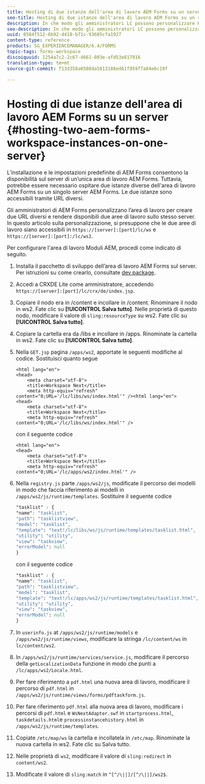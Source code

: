 ```yaml
---
title: Hosting di due istanze dell'area di lavoro AEM Forms su un server
seo-title: Hosting di due istanze dell'area di lavoro AEM Forms su un server
description: In che modo gli amministratori LC possono personalizzare HTML WS per ospitare due istanze su un singolo server accessibile tramite URL diversi.
seo-description: In che modo gli amministratori LC possono personalizzare HTML WS per ospitare due istanze su un singolo server accessibile tramite URL diversi.
uuid: 0584f512-6b92-4418-b71c-93605cfa1927
content-type: reference
products: SG_EXPERIENCEMANAGER/6.4/FORMS
topic-tags: forms-workspace
discoiquuid: 1254a7c2-2c67-4661-803e-afd53e817916
translation-type: tm+mt
source-git-commit: f13d358a6508da5813186ed61f959f7a84e6c19f

---
```



# Hosting di due istanze dell&#39;area di lavoro AEM Forms su un server {#hosting-two-aem-forms-workspace-instances-on-one-server}

L’installazione e le impostazioni predefinite di AEM Forms consentono la disponibilità sul server di un’unica area di lavoro AEM Forms. Tuttavia, potrebbe essere necessario ospitare due istanze diverse dell&#39;area di lavoro AEM Forms su un singolo server AEM Forms. Le due istanze sono accessibili tramite URL diversi.

Gli amministratori di AEM Forms personalizzano l’area di lavoro per creare due URL diversi e rendere disponibili due aree di lavoro sullo stesso server. In questo articolo sulla personalizzazione, si presuppone che le due aree di lavoro siano accessibili in `https://[server]:[port]/lc/ws` e `https://[server]:[port]:/lc/ws2`.

Per configurare l&#39;area di lavoro Moduli AEM, procedi come indicato di seguito.

1. Installa il pacchetto di sviluppo dell’area di lavoro AEM Forms sul server. Per istruzioni su come crearlo, consultate [dev package](/help/forms/using/introduction-customizing-html-workspace.md#p-crx-package-p).
1. Accedi a CRXDE Lite come amministratore, accedendo `https://[server]:[port]/lc/crx/de/index.jsp`.
1. Copiare il nodo era in /content e incollare in /content. Rinominare il nodo in ws2. Fate clic su **[!UICONTROL Salva tutto]**. Nelle proprietà di questo nodo, modificare il valore di `sling:resourceType` su ws2. Fate clic su **[!UICONTROL Salva tutto]**.

1. Copiare la cartella era da /libs e incollare in /apps. Rinominate la cartella in ws2. Fate clic su **[!UICONTROL Salva tutto]**.
1. Nella `GET.jsp` pagina `/apps/ws2`, apportate le seguenti modifiche al codice. Sostituisci quanto segue

   ```
   <html lang="en">
   <head>
       <meta charset="utf-8">
       <title>Workspace Next</title>
       <meta http-equiv="refresh" content="0;URL='/lc/libs/ws/index.html'" /><html lang="en">
   <head>
       <meta charset="utf-8">
       <title>Workspace Next</title>
       <meta http-equiv="refresh" content="0;URL='/lc/libs/ws/index.html'" />
   ```

   con il seguente codice

   ```
   <html lang="en">
   <head>
       <meta charset="utf-8">
       <title>Workspace Next</title>
       <meta http-equiv="refresh" content="0;URL='/lc/apps/ws2/index.html'" />
   ```

1. Nella `registry.js` parte `/apps/ws2/js`, modificate il percorso dei modelli in modo che faccia riferimento ai modelli in `/apps/ws2/js/runtime/templates`. Sostituire il seguente codice

   ```css
   "tasklist" : {
   "name": "tasklist",
   "path": "tasklistview",
   "model": "tasklist",
   "template": "text!/lc/libs/ws/js/runtime/templates/tasklist.html",
   "utility": "utility",
   "view": "taskview",
   "errorModel": null
   }
   ```

   con il seguente codice

   ```css
   "tasklist" : {
   "name": "tasklist",
   "path": "tasklistview",
   "model": "tasklist",
   "template": "text!/lc/apps/ws2/js/runtime/templates/tasklist.html",
   "utility": "utility",
   "view": "taskview",
   "errorModel": null
   }
   ```

1. In `userinfo.js` at `/apps/ws2/js/runtime/models` e `/apps/ws2/js/runtime/views`, modificare la stringa `/lc/content/ws` in `lc/content/ws2`.

1. In `/apps/ws2/js/runtime/services/service.js`, modificare il percorso della `getLocalizationData` funzione in modo che punti a `/lc/apps/ws2/Locale.html`.

1. Per fare riferimento a `pdf.html` una nuova area di lavoro, modificare il percorso di `pdf.html` in `/apps/ws2/js/runtime/views/forms/pdftaskform.js`.

1. Per fare riferimento `pdf.html` alla nuova area di lavoro, modificare i percorsi di `pdf.html` e `WsNextAdapter.swf` in `startprocess.html`, `taskdetails.html`e `processinstancehistory.html` in `/apps/ws2/js/runtime/templates`.

1. Copiate `/etc/map/ws` la cartella e incollatela in `/etc/map`. Rinominate la nuova cartella in ws2. Fate clic su Salva tutto.

1. Nelle proprietà di `ws2`, modificare il valore di `sling:redirect` in `content/ws2`.

1. Modificate il valore di `sling:match` in `^[^/\||]/[^/\||]/ws2$`.
